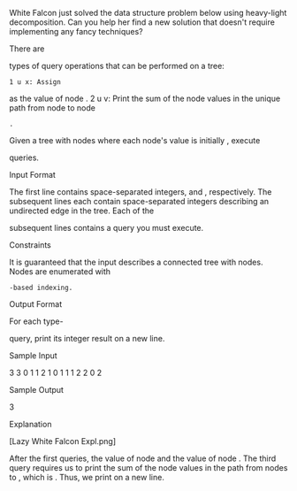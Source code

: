White Falcon just solved the data structure problem below using heavy-light decomposition. Can you help her find a new solution that doesn't require implementing any fancy techniques?

There are

types of query operations that can be performed on a tree:

    1 u x: Assign 

as the value of node
.
2 u v: Print the sum of the node values in the unique path from node
to node

    .

Given a tree with
nodes where each node's value is initially , execute

queries.

Input Format

The first line contains
space-separated integers, and , respectively.
The subsequent lines each contain space-separated integers describing an undirected edge in the tree.
Each of the

subsequent lines contains a query you must execute.

Constraints

It is guaranteed that the input describes a connected tree with
nodes.
Nodes are enumerated with

    -based indexing.

Output Format

For each type-

query, print its integer result on a new line.

Sample Input

3 3
0 1
1 2
1 0 1
1 1 2
2 0 2

Sample Output

3

Explanation

[Lazy White Falcon Expl.png]

After the first
queries, the value of node and the value of node . The third query requires us to print the sum of the node values in the path from nodes to , which is . Thus, we print on a new line. 
